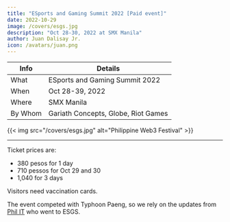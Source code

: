 ```yaml
---
title: "ESports and Gaming Summit 2022 [Paid event]"
date: 2022-10-29
image: /covers/esgs.jpg
description: "Oct 28-30, 2022 at SMX Manila"
author: Juan Dalisay Jr.
icon: /avatars/juan.png
---
```




Info | Details 
--- | ---
What | ESports and Gaming Summit 2022
When | Oct 28-39, 2022
Where | SMX Manila	
By Whom | Gariath Concepts, Globe, Riot Games

{{< img src="/covers/esgs.jpg" alt="Philippine Web3 Festival" >}}

---

Ticket prices are:
- 380 pesos for 1 day
- 710 pessos for Oct 29 and 30
- 1,040 for 3 days

Visitors need vaccination cards. 

The event competed with Typhoon Paeng, so we rely on the updates from [Phil IT](https://phil-it.org.ph/the-esgs-comebackisreal-what-expect-during-onground-hype/) who went to ESGS.
